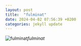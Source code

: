 ```yaml
---
layout: post
title:  "fulminat"
date: 2024-04-02 07:56:39 +0200
categories: jekyll update
---
```





![fulminat]()*fulminat*&nbsp;



[jekyll-docs]: https://jekyllrb.com/docs/home
[jekyll-gh]:   https://github.com/jekyll/jekyll
[jekyll-talk]: https://talk.jekyllrb.com/
